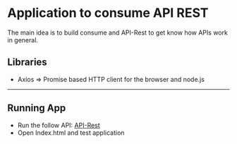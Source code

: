# Application to consume API REST

The main idea is to build consume and API-Rest to get know how APIs work in general.

## Libraries 

- Axios => Promise based HTTP client for the browser and node.js

<hr>

## Running App

- Run the follow API: [API-Rest](https://github.com/aleffaso/ApiREST_Postman)
- Open Index.html and test application